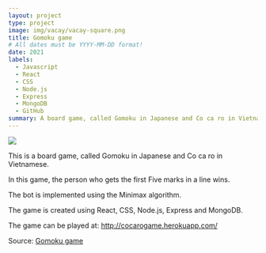 ```yaml
---
layout: project
type: project
image: img/vacay/vacay-square.png
title: Gomoku game
# All dates must be YYYY-MM-DD format!
date: 2021
labels:
  - Javascript
  - React
  - CSS
  - Node.js
  - Express
  - MongoDB
  - GitHub
summary: A board game, called Gomoku in Japanese and Co ca ro in Vietnamese.
---
```


<img class="img-fluid" src="../img/vacay/vacay-home-page.png">

This is a board game, called Gomoku in Japanese and Co ca ro in Vietnamese.

In this game, the person who gets the first Five marks in a line wins.

The bot is implemented using the Minimax algorithm.

The game is created using React, CSS, Node.js, Express and MongoDB.

The game can be played at: http://cocarogame.herokuapp.com/

Source: <a href="https://github.com/longm89/gomoku_game">Gomoku game </a>
